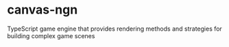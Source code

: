 # canvas-ngn
TypeScript game engine that provides rendering methods and strategies for building complex game scenes

